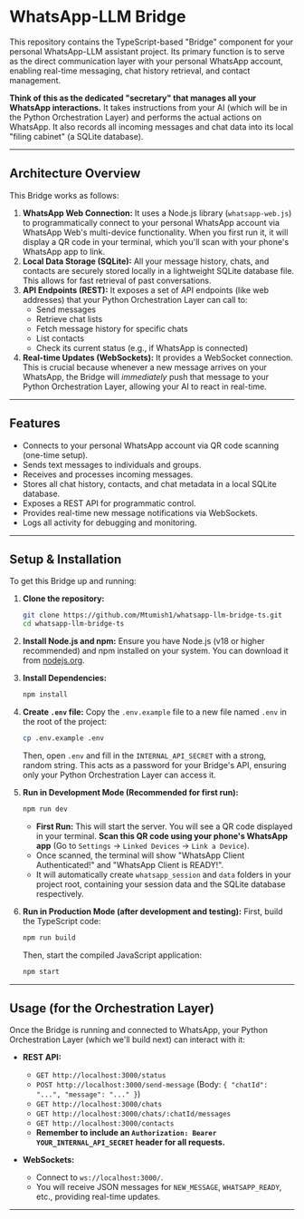 
# WhatsApp-LLM Bridge

This repository contains the TypeScript-based "Bridge" component for your personal WhatsApp-LLM assistant project. Its primary function is to serve as the direct communication layer with your personal WhatsApp account, enabling real-time messaging, chat history retrieval, and contact management.

**Think of this as the dedicated "secretary" that manages all your WhatsApp interactions.** It takes instructions from your AI (which will be in the Python Orchestration Layer) and performs the actual actions on WhatsApp. It also records all incoming messages and chat data into its local "filing cabinet" (a SQLite database).

---

## Architecture Overview

This Bridge works as follows:

1.  **WhatsApp Web Connection:** It uses a Node.js library (`whatsapp-web.js`) to programmatically connect to your personal WhatsApp account via WhatsApp Web's multi-device functionality. When you first run it, it will display a QR code in your terminal, which you'll scan with your phone's WhatsApp app to link.
2.  **Local Data Storage (SQLite):** All your message history, chats, and contacts are securely stored locally in a lightweight SQLite database file. This allows for fast retrieval of past conversations.
3.  **API Endpoints (REST):** It exposes a set of API endpoints (like web addresses) that your Python Orchestration Layer can call to:
    * Send messages
    * Retrieve chat lists
    * Fetch message history for specific chats
    * List contacts
    * Check its current status (e.g., if WhatsApp is connected)
4.  **Real-time Updates (WebSockets):** It provides a WebSocket connection. This is crucial because whenever a new message arrives on your WhatsApp, the Bridge will *immediately* push that message to your Python Orchestration Layer, allowing your AI to react in real-time.

---

## Features

* Connects to your personal WhatsApp account via QR code scanning (one-time setup).
* Sends text messages to individuals and groups.
* Receives and processes incoming messages.
* Stores all chat history, contacts, and chat metadata in a local SQLite database.
* Exposes a REST API for programmatic control.
* Provides real-time new message notifications via WebSockets.
* Logs all activity for debugging and monitoring.

---

## Setup & Installation

To get this Bridge up and running:

1.  **Clone the repository:**
    ```bash
    git clone https://github.com/Mtumish1/whatsapp-llm-bridge-ts.git
    cd whatsapp-llm-bridge-ts
    ```

2.  **Install Node.js and npm:**
    Ensure you have Node.js (v18 or higher recommended) and npm installed on your system. You can download it from [nodejs.org](https://nodejs.org/).

3.  **Install Dependencies:**
    ```bash
    npm install
    ```

4.  **Create `.env` file:**
    Copy the `.env.example` file to a new file named `.env` in the root of the project:
    ```bash
    cp .env.example .env
    ```
    Then, open `.env` and fill in the `INTERNAL_API_SECRET` with a strong, random string. This acts as a password for your Bridge's API, ensuring only your Python Orchestration Layer can access it.

5.  **Run in Development Mode (Recommended for first run):**
    ```bash
    npm run dev
    ```
    * **First Run:** This will start the server. You will see a QR code displayed in your terminal. **Scan this QR code using your phone's WhatsApp app** (Go to `Settings` -> `Linked Devices` -> `Link a Device`).
    * Once scanned, the terminal will show "WhatsApp Client Authenticated!" and "WhatsApp Client is READY!".
    * It will automatically create `whatsapp_session` and `data` folders in your project root, containing your session data and the SQLite database respectively.

6.  **Run in Production Mode (after development and testing):**
    First, build the TypeScript code:
    ```bash
    npm run build
    ```
    Then, start the compiled JavaScript application:
    ```bash
    npm start
    ```

---

## Usage (for the Orchestration Layer)

Once the Bridge is running and connected to WhatsApp, your Python Orchestration Layer (which we'll build next) can interact with it:

* **REST API:**
    * `GET http://localhost:3000/status`
    * `POST http://localhost:3000/send-message` (Body: `{ "chatId": "...", "message": "..." }`)
    * `GET http://localhost:3000/chats`
    * `GET http://localhost:3000/chats/:chatId/messages`
    * `GET http://localhost:3000/contacts`
    * **Remember to include an `Authorization: Bearer YOUR_INTERNAL_API_SECRET` header for all requests.**

* **WebSockets:**
    * Connect to `ws://localhost:3000/`.
    * You will receive JSON messages for `NEW_MESSAGE`, `WHATSAPP_READY`, etc., providing real-time updates.

---